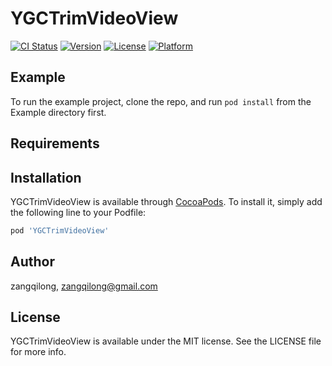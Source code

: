 # YGCTrimVideoView

[![CI Status](http://img.shields.io/travis/zangqilong/YGCTrimVideoView.svg?style=flat)](https://travis-ci.org/zangqilong/YGCTrimVideoView)
[![Version](https://img.shields.io/cocoapods/v/YGCTrimVideoView.svg?style=flat)](http://cocoapods.org/pods/YGCTrimVideoView)
[![License](https://img.shields.io/cocoapods/l/YGCTrimVideoView.svg?style=flat)](http://cocoapods.org/pods/YGCTrimVideoView)
[![Platform](https://img.shields.io/cocoapods/p/YGCTrimVideoView.svg?style=flat)](http://cocoapods.org/pods/YGCTrimVideoView)

## Example

To run the example project, clone the repo, and run `pod install` from the Example directory first.

## Requirements

## Installation

YGCTrimVideoView is available through [CocoaPods](http://cocoapods.org). To install
it, simply add the following line to your Podfile:

```ruby
pod 'YGCTrimVideoView'
```

## Author

zangqilong, zangqilong@gmail.com

## License

YGCTrimVideoView is available under the MIT license. See the LICENSE file for more info.
